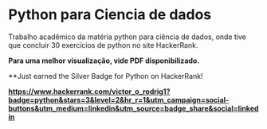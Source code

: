 # Python para Ciencia de dados


Trabalho acadêmico da matéria python para ciência de dados,
onde tive que concluir 30 exercícios de python no site HackerRank.


**Para uma melhor visualização, vide PDF disponibilizado.**


**Just earned the Silver Badge for Python on HackerRank! 

**https://www.hackerrank.com/victor_o_rodrig1?badge=python&stars=3&level=2&hr_r=1&utm_campaign=social-buttons&utm_medium=linkedin&utm_source=badge_share&social=linkedin**
